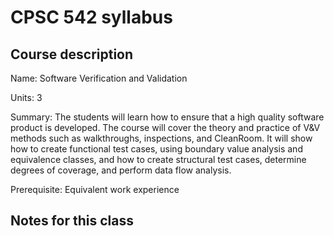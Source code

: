 # CPSC 542 syllabus

## Course description

Name: Software Verification and Validation

Units: 3

Summary: The students will learn how to ensure that a high quality software product is developed. The course will cover the theory and practice of V&V methods such as walkthroughs, inspections, and CleanRoom. It will show how to create functional test cases, using boundary value analysis and equivalence classes, and how to create structural test cases, determine degrees of coverage, and perform data flow analysis.

Prerequisite: Equivalent work experience

## Notes for this class
